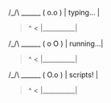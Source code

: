  /\_/\       ______
( o.o )    | typing... |
 > ^ <     |__________|

 /\_/\       ______
( o O )    | running...|
 > ^ <     |__________|

 /\_/\       ______
( O.o )    | scripts! |
 > ^ <     |__________|

